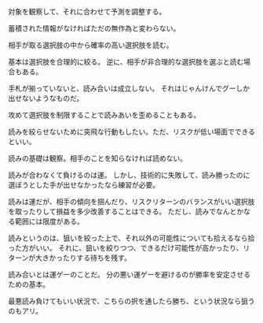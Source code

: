 対象を観察して、それに合わせて予測を調整する。

蓄積された情報がなければただの無作為と変わらない。

相手が取る選択肢の中から確率の高い選択肢を読む。

基本は選択肢を合理的に絞る。
逆に、相手が非合理的な選択肢を選ぶと読む場合もある。

手札が揃っていないと、読み合いは成立しない。
それはじゃんけんでグーしか出せないようなものだ。

攻めて選択肢を制限することで読みあいを歪めることもある。

読みを絞らせないために突飛な行動もしたい。ただ、リスクが低い場面でできるといい。

読みの基礎は観察。相手のことを知らなければ読めない。

読みが合わなくて負けるのは運。
しかし、技術的に失敗して、読み勝ったのに選ぼうとした手が出せなかったなら練習が必要。

読みは運だが、相手の傾向を掴んだり、リスクリターンのバランスがいい選択肢を取ったりして損益を多少改善することはできる。
ただし、読みでなんとかなる範囲には限度がある。

読みというのは、狙いを絞った上で、それ以外の可能性についても拾えるなら拾った方がいい。
それに、狙いを絞りつつ、できるだけ可能性が高かったり、リターンが大きかったりする待ちを残す。

読み合いとは運ゲーのことだ。
分の悪い運ゲーを避けるのが勝率を安定させるための基本。

最悪読み負けてもいい状況で、こちらの択を通したら勝ち、という状況なら狙うのもアリ。
